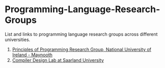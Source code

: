 # Programming-Language-Research-Groups
List and links to programming language research groups across different universities. 
1) [Principles of Programming Research Group, National University of Ireland - Maynooth](http://www.cs.nuim.ie/research/pop/index.html)
2) [Compiler Design Lab at Saarland University](http://compilers.cs.uni-saarland.de)
